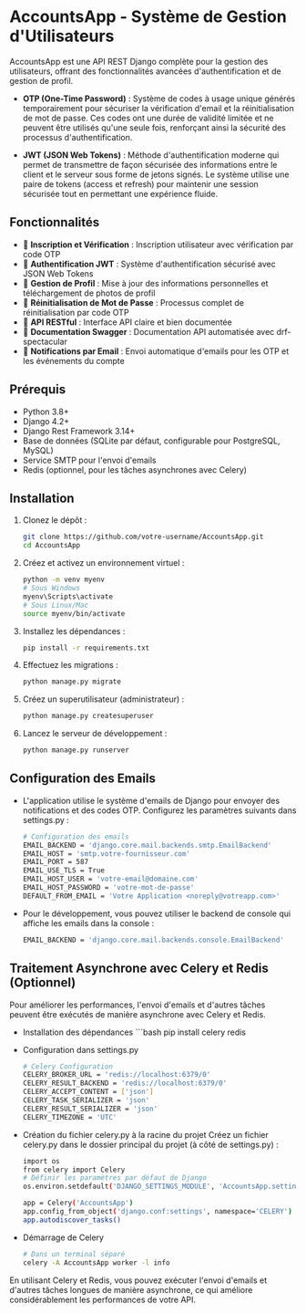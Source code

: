 # AccountsApp - Système de Gestion d'Utilisateurs

AccountsApp est une API REST Django complète pour la gestion des utilisateurs, offrant des fonctionnalités avancées d'authentification et de gestion de profil.

- **OTP (One-Time Password)** : Système de codes à usage unique générés temporairement pour sécuriser la vérification d'email et la réinitialisation de mot de passe. Ces codes ont une durée de validité limitée et ne peuvent être utilisés qu'une seule fois, renforçant ainsi la sécurité des processus d'authentification.

- **JWT (JSON Web Tokens)** : Méthode d'authentification moderne qui permet de transmettre de façon sécurisée des informations entre le client et le serveur sous forme de jetons signés. Le système utilise une paire de tokens (access et refresh) pour maintenir une session sécurisée tout en permettant une expérience fluide.


## Fonctionnalités

- 🔐 **Inscription et Vérification** : Inscription utilisateur avec vérification par code OTP
- 🔑 **Authentification JWT** : Système d'authentification sécurisé avec JSON Web Tokens
- 👤 **Gestion de Profil** : Mise à jour des informations personnelles et téléchargement de photos de profil
- 🔄 **Réinitialisation de Mot de Passe** : Processus complet de réinitialisation par code OTP
- 📱 **API RESTful** : Interface API claire et bien documentée
- 📝 **Documentation Swagger** : Documentation API automatisée avec drf-spectacular
- 📧 **Notifications par Email** : Envoi automatique d'emails pour les OTP et les événements du compte

## Prérequis

- Python 3.8+
- Django 4.2+
- Django Rest Framework 3.14+
- Base de données (SQLite par défaut, configurable pour PostgreSQL, MySQL)
- Service SMTP pour l'envoi d'emails
- Redis (optionnel, pour les tâches asynchrones avec Celery)

## Installation

1. Clonez le dépôt :
   ```bash
   git clone https://github.com/votre-username/AccountsApp.git
   cd AccountsApp

2.  Créez et activez un environnement virtuel :
    ```bash
    python -m venv myenv
    # Sous Windows
    myenv\Scripts\activate
    # Sous Linux/Mac
    source myenv/bin/activate
    
3.  Installez les dépendances :
    ```bash
    pip install -r requirements.txt

4.  Effectuez les migrations :
    ```bash
    python manage.py migrate

5.  Créez un superutilisateur (administrateur) :
    ```bash
    python manage.py createsuperuser

6.  Lancez le serveur de développement :
    ```bash
    python manage.py runserver  

## Configuration des Emails
   -  L'application utilise le système d'emails de Django pour envoyer des notifications et des codes OTP. Configurez les paramètres suivants dans settings.py :
      ```bash
      # Configuration des emails
      EMAIL_BACKEND = 'django.core.mail.backends.smtp.EmailBackend'
      EMAIL_HOST = 'smtp.votre-fournisseur.com'
      EMAIL_PORT = 587
      EMAIL_USE_TLS = True
      EMAIL_HOST_USER = 'votre-email@domaine.com'
      EMAIL_HOST_PASSWORD = 'votre-mot-de-passe'
      DEFAULT_FROM_EMAIL = 'Votre Application <noreply@votreapp.com>'


   -  Pour le développement, vous pouvez utiliser le backend de console qui affiche les emails dans la console :
      ```bash
      EMAIL_BACKEND = 'django.core.mail.backends.console.EmailBackend'

## Traitement Asynchrone avec Celery et Redis (Optionnel)
Pour améliorer les performances, l'envoi d'emails et d'autres tâches peuvent être exécutés de manière asynchrone avec Celery et Redis.
   -  Installation des dépendances
     ```bash
     pip install celery redis


   - Configuration dans settings.py
     ```bash
     # Celery Configuration
     CELERY_BROKER_URL = 'redis://localhost:6379/0'
     CELERY_RESULT_BACKEND = 'redis://localhost:6379/0'
     CELERY_ACCEPT_CONTENT = ['json']
     CELERY_TASK_SERIALIZER = 'json'
     CELERY_RESULT_SERIALIZER = 'json'
     CELERY_TIMEZONE = 'UTC'

   - Création du fichier celery.py à la racine du projet
         Créez un fichier celery.py dans le dossier principal du projet (à côté de settings.py) :
     ```bash
     import os
     from celery import Celery
     # Définir les paramètres par défaut de Django
     os.environ.setdefault('DJANGO_SETTINGS_MODULE', 'AccountsApp.settings')
     
     app = Celery('AccountsApp')
     app.config_from_object('django.conf:settings', namespace='CELERY')
     app.autodiscover_tasks()

   - Démarrage de Celery
     ```bash
     # Dans un terminal séparé
     celery -A AccountsApp worker -l info

En utilisant Celery et Redis, vous pouvez exécuter l'envoi d'emails et d'autres tâches longues de manière asynchrone, ce qui améliore considérablement les performances de votre API.



